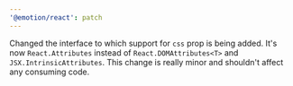 ```yaml
---
'@emotion/react': patch
---
```


Changed the interface to which support for `css` prop is being added. It's now `React.Attributes` instead of `React.DOMAttributes<T>` and `JSX.IntrinsicAttributes`. This change is really minor and shouldn't affect any consuming code.

